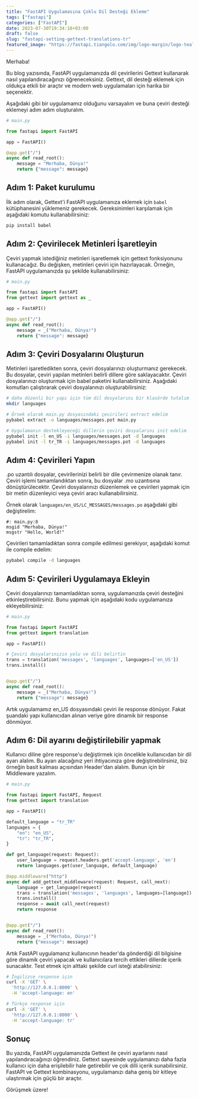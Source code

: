 ```yaml
---
title: "FastAPI Uygulamasına Çoklu Dil Desteği Ekleme"
tags: ["fastapi"]
categories: ["FastAPI"]
date: 2023-07-30T19:34:18+03:00
draft: false
slug: "fastapi-setting-gettext-translations-tr"
featured_image: "https://fastapi.tiangolo.com/img/logo-margin/logo-teal.png"
---
```


Merhaba!

Bu blog yazısında, FastAPI uygulamanızda dil çevirilerini Gettext kullanarak nasıl yapılandıracağınızı öğreneceksiniz. Gettext, dil desteği eklemek için oldukça etkili bir araçtır ve modern web uygulamaları için harika bir seçenektir.

Aşağıdaki gibi bir uygulamamız olduğunu varsayalım ve buna çeviri desteği eklemeyi adım adım oluşturalım.
```python
# main.py

from fastapi import FastAPI

app = FastAPI()

@app.get("/")
async def read_root():
    message = "Merhaba, Dünya!"
    return {"message": message}
```


## Adım 1: Paket kurulumu

İlk adım olarak, Gettext'i FastAPI uygulamanıza eklemek için `babel` kütüphanesini yüklemeniz gerekecek. Gereksinimleri karşılamak için aşağıdaki komutu kullanabilirsiniz:

```bash
pip install babel
```

## Adım 2: Çevirilecek Metinleri İşaretleyin

Çeviri yapmak istediğiniz metinleri işaretlemek için gettext fonksiyonunu kullanacağız. Bu değişken, metinleri çeviri için hazırlayacak. Örneğin, FastAPI uygulamanızda şu şekilde kullanabilirsiniz:

```python
# main.py

from fastapi import FastAPI
from gettext import gettext as _

app = FastAPI()

@app.get("/")
async def read_root():
    message = _("Merhaba, Dünya!")
    return {"message": message}
```

## Adım 3: Çeviri Dosyalarını Oluşturun

Metinleri işaretledikten sonra, çeviri dosyalarınızı oluşturmanız gerekecek. Bu dosyalar, çeviri yapılan metinleri belirli dillere göre saklayacaktır. Çeviri dosyalarınızı oluşturmak için babel paketini kullanabilirsiniz. Aşağıdaki komutları çalıştırarak çeviri dosyalarınızı oluşturabilirsiniz:

```bash
# daha düzenli bir yapı için tüm dil dosyalarını bir klasörde tutalım
mkdir languages

# Örnek olarak main.py dosyasındaki çevirileri extract edelim
pybabel extract -o languages/messages.pot main.py

# Uygulamanın destekleyeceği dillerin çeviri dosyalarını init edelim
pybabel init -l en_US -i languages/messages.pot -d languages
pybabel init -l tr_TR -i languages/messages.pot -d languages 
```

## Adım 4: Çevirileri Yapın
.po uzantılı dosyalar, çevirilerinizi belirli bir dile çevirmenize olanak tanır. Çeviri işlemi tamamlandıktan sonra, bu dosyalar .mo uzantısına dönüştürülecektir. Çeviri dosyalarınızı düzenlemek ve çevirileri yapmak için bir metin düzenleyici veya çeviri aracı kullanabilirsiniz.

Örnek olarak `languages/en_US/LC_MESSAGES/messages.po` aşağıdaki gibi değiştirelim:
```
#: main.py:8
msgid "Merhaba, Dünya!"
msgstr "Hello, World!"
```
 
Çevirileri tamamladıktan sonra compile edilmesi gerekiyor, aşağıdaki komut ile compile edelim:
```bash
pybabel compile -d languages
```

## Adım 5: Çevirileri Uygulamaya Ekleyin
Çeviri dosyalarınızı tamamladıktan sonra, uygulamanızda çeviri desteğini etkinleştirebilirsiniz. Bunu yapmak için aşağıdaki kodu uygulamanıza ekleyebilirsiniz:

```python
# main.py

from fastapi import FastAPI
from gettext import translation

app = FastAPI()

# Çeviri dosyalarınızın yolu ve dili belirtin
trans = translation('messages', 'languages', languages=['en_US'])
trans.install()


@app.get("/")
async def read_root():
    message = _("Merhaba, Dünya!")
    return {"message": message}
```

Artık uygulamamız en_US dosyasındaki çeviri ile response dönüyor. Fakat şuandaki yapı kullanıcıdan alınan veriye göre dinamik bir response dönmüyor.

## Adım 6: Dil ayarını değiştirilebilir yapmak
Kullanıcı diline göre response'u değiştirmek için öncelikle kullanıcıdan bir dil ayarı alalım. Bu ayarı alacağınız yeri ihtiyacınıza göre değiştirebilirsiniz, biz örneğin basit kalması açısından Header'dan alalım. Bunun için bir Middleware yazalım.

```python
# main.py

from fastapi import FastAPI, Request
from gettext import translation

app = FastAPI()

default_language = "tr_TR"
languages = {
    "en": "en_US",
    "tr": "tr_TR",
}

def get_language(request: Request):
    user_language = request.headers.get('accept-language', 'en')
    return languages.get(user_language, default_language)

@app.middleware("http")
async def add_gettext_middleware(request: Request, call_next):
    language = get_language(request)
    trans = translation('messages', 'languages', languages=[language])
    trans.install()
    response = await call_next(request)
    return response


@app.get("/")
async def read_root():
    message = _("Merhaba, Dünya!")
    return {"message": message}
```

Artık FastAPI uygulamanız kullanıcının header'da gönderdiği dil bilgisine göre dinamik çeviri yapacak ve kullanıcılara tercih ettikleri dillerde içerik sunacaktır. Test etmek için alttaki şekilde curl isteği atabilirsiniz:
```bash
# İngilizce response için
curl -X 'GET' \
  'http://127.0.0.1:8000' \
  -H 'accept-language: en'

# Türkçe response için
curl -X 'GET' \
  'http://127.0.0.1:8000' \
  -H 'accept-language: tr'
```


## Sonuç
Bu yazıda, FastAPI uygulamanızda Gettext ile çeviri ayarlarını nasıl yapılandıracağınızı öğrendiniz. Gettext sayesinde uygulamanızı daha fazla kullanıcı için daha erişilebilir hale getirebilir ve çok dilli içerik sunabilirsiniz. FastAPI ve Gettext kombinasyonu, uygulamanızı daha geniş bir kitleye ulaştırmak için güçlü bir araçtır.



Görüşmek üzere!